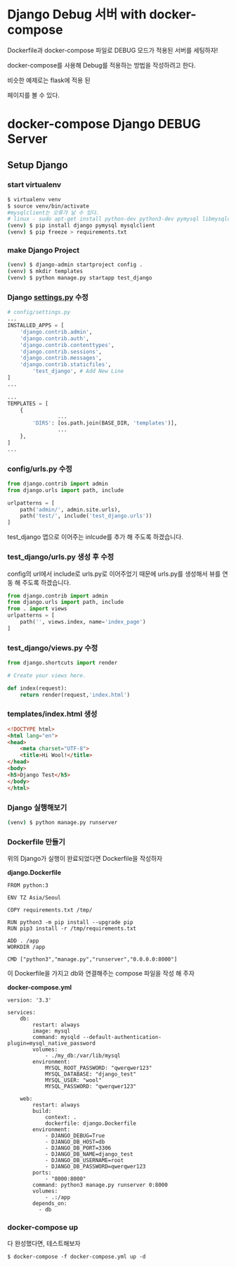# Django Debug 서버 with docker-compose

Dockerfile과 docker-compose 파일로 DEBUG 모드가 적용된  서버를 세팅하자!

docker-compose를 사용해 Debug를 적용하는 방법을 작성하려고 한다.

비슷한 예제로는 flask에 적용 된 

페이지를 볼 수 있다.

# docker-compose Django DEBUG Server

## Setup Django

### start virtualenv

```bash
$ virtualenv venv
$ source venv/bin/activate
#mysqlclient는 오류가 날 수 있다.
# linux - sudo apt-get install python-dev python3-dev pymysql libmysqlclient-dev
(venv) $ pip install django pymysql mysqlclient 
(venv) $ pip freeze > requirements.txt
```

### make Django Project

```bash
(venv) $ django-admin startproject config .
(venv) $ mkdir templates
(venv) $ python manage.py startapp test_django
```

### Django [settings.py](http://settings.py) 수정

```python
# config/settings.py
...
INSTALLED_APPS = [
    'django.contrib.admin',
    'django.contrib.auth',
    'django.contrib.contenttypes',
    'django.contrib.sessions',
    'django.contrib.messages',
    'django.contrib.staticfiles',
		'test_django', # Add New Line
]
...

...
TEMPLATES = [
    {
				...
        'DIRS': [os.path.join(BASE_DIR, 'templates')],
				...
    },
]
...
```

### config/urls.py 수정

```python
from django.contrib import admin
from django.urls import path, include

urlpatterns = [
    path('admin/', admin.site.urls),
    path('test/', include('test_django.urls'))
]
```

test_django  앱으로 이어주는 inlcude를 추가 해 주도록 하겠습니다.

### test_django/urls.py 생성 후 수정

config의 url에서 include로 urls.py로 이어주었기 때문에 urls.py를 생성해서 뷰를 연동 해 주도록 하겠습니다.

```python
from django.contrib import admin
from django.urls import path, include
from . import views
urlpatterns = [
    path('', views.index, name='index_page')
]
```

### test_django/views.py 수정

```python
from django.shortcuts import render

# Create your views here.

def index(request):
    return render(request,'index.html')
```

### templates/index.html 생성

```html
<!DOCTYPE html>
<html lang="en">
<head>
    <meta charset="UTF-8">
    <title>Hi Wool!</title>
</head>
<body>
<h5>Django Test</h5>
</body>
</html>
```

### Django 실행해보기

```bash
(venv) $ python manage.py runserver
```

### Dockerfile 만들기

위의  Django가 실행이 완료되었다면 Dockerfile을 작성하자

**django.Dockerfile**

```docker
FROM python:3

ENV TZ Asia/Seoul

COPY requirements.txt /tmp/

RUN python3 -m pip install --upgrade pip
RUN pip3 install -r /tmp/requirements.txt

ADD . /app
WORKDIR /app

CMD ["python3","manage.py","runserver","0.0.0.0:8000"]
```

이 Dockerfile을 가지고 db와 연결해주는 compose 파일을 작성 해 주자

**docker-compose.yml**

```docker
version: '3.3'

services:
    db:
        restart: always
        image: mysql
        command: mysqld --default-authentication-plugin=mysql_native_password
        volumes:
            - ./my_db:/var/lib/mysql
        environment:
            MYSQL_ROOT_PASSWORD: "qwerqwer123"
            MYSQL_DATABASE: "django_test"
            MYSQL_USER: "wool"
            MYSQL_PASSWORD: "qwerqwer123"

    web:
        restart: always
        build:
            context: .
            dockerfile: django.Dockerfile
        environment:
            - DJANGO_DEBUG=True
            - DJANGO_DB_HOST=db
            - DJANGO_DB_PORT=3306
            - DJANGO_DB_NAME=django_test
            - DJANGO_DB_USERNAME=root
            - DJANGO_DB_PASSWORD=qwerqwer123
        ports:
            - "8000:8000"
        command: python3 manage.py runserver 0:8000
        volumes:
            - .:/app
        depends_on:
          - db
```

### docker-compose up

다 완성했다면, 테스트해보자

```docker
$ docker-compose -f docker-compose.yml up -d 
```